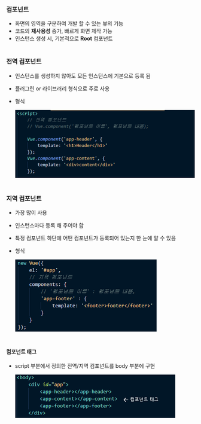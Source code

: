 ### 컴포넌트 
- 화면의 영역을 구분하여 개발 할 수 있는 뷰의 기능 
- 코드의 **재사용성** 증가, 빠르게 화면 제작 가능 
- 인스턴스 생성 시, 기본적으로 **Root** 컴포넌트 
#
### 전역 컴포넌트 
- 인스턴스를 생성하지 않아도 모든 인스턴스에 기본으로 등록 됨
- 플러그린 or 라이브러리 형식으로 주로 사용
- 형식   
  
  <img src="/Vue/img/전역컴포넌트.png">
#  
### 지역 컴포넌트 
- 가장 많이 사용
- 인스턴스마다 등록 해 주어야 함
- 특정 컴포넌트 하단에 어떤 컴포넌트가 등록되어 있는지 한 눈에 알 수 있음
- 형식    
  
  <img src="/Vue/img/지역컴포넌트.png">
 #
 #### 컴포넌트 태그 
 - script 부분에서 정의한 전역/지역 컴포넌트를 body 부분에 구현  
  
   <img src="/Vue/img/컴포넌트태그.png">


